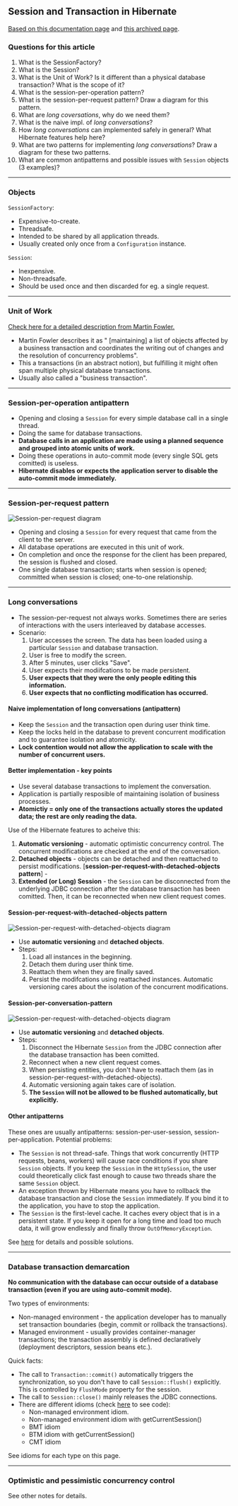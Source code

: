 ## Session and Transaction in Hibernate

[Based on this documentation page](https://docs.jboss.org/hibernate/core/3.3/reference/en/html/transactions.html) and [this archived page](https://developer.jboss.org/docs/DOC-13951#).

### Questions for this article

1. What is the SessionFactory?
2. What is the Session?
3. What is the Unit of Work? Is it different than a physical database transaction? What is the scope of it?
4. What is the session-per-operation pattern?
5. What is the session-per-request pattern? Draw a diagram for this pattern.
6. What are *long coversations*, why do we need them?
7. What is the naive impl. of *long conversations*?
8. How *long conversations* can implemented safely in general? What Hibernate features help here?
9. What are two patterns for implementing *long conversations*? Draw a diagram for these two patterns.
10. What are common antipatterns and possible issues with `Session` objects (3 examples)? 

---

### Objects

`SessionFactory`:

* Expensive-to-create.
* Threadsafe.
* Intended to be shared by all application threads.
* Usually created only once from a `Configuration` instance.

`Session`:

* Inexpensive.
* Non-threadsafe.
* Should be used once and then discarded for eg. a single request.

---

### Unit of Work

[Check here for a detailed description from Martin Fowler.](https://martinfowler.com/eaaCatalog/unitOfWork.html)

* Martin Fowler describes it as " [maintaining] a list of objects affected by a business transaction and coordinates the writing out of changes and the resolution of concurrency problems".
* This a transactions (in an abstract notion), but fulfilling it might often span multiple physical database transactions.
* Usually also called a "business transaction".

---

### Session-per-operation antipattern

* Opening and closing a `Session` for every simple database call in a single thread.
* Doing the same for database transactions.
* **Database calls in an application are made using a planned sequence and grouped into atomic units of work.**
* Doing these operations in auto-commit mode (every single SQL gets comitted) is useless.
* **Hibernate disables or expects the application server to disable the auto-commit mode immediately.**

---

### Session-per-request pattern

![Session-per-request diagram](https://developer.jboss.org/servlet/JiveServlet/showImage/102-13951-3-22002/session_request.png)

* Opening and closing a `Session` for every request that came from the client to the server.
* All database operations are executed in this unit of work.
* On completion and once the response for the client has been prepared, the session is flushed and closed.
* One single database transaction; starts when session is opened; committed when session is closed; one-to-one relationship.

---

### Long conversations

* The session-per-request not always works. Sometimes there are series of interactions with the users interleaved by database accesses.
* Scenario:
	1. User accesses the screen. The data has been loaded using a particular `Session` and database transaction.
	2. User is free to modify the screen.
	3. After 5 minutes, user clicks "Save".
	4. User expects their modiifcations to be made persistent.
	5. **User expects that they were the only people editing this information.**
	6. **User expects that no conflicting modification has occurred.**

#### Naive implementation of long conversations (antipattern)

* Keep the `Session` and the transaction open during user think time.
* Keep the locks held in the database to prevent concurrent modification and to guarantee isolation and atomicity.
* **Lock contention would not allow the application to scale with the number of concurrent users.**

#### Better implementation - key points

* Use several database transactions to implement the conversation.
* Application is partially resposible of maintaining isolation of business processes.
* **Atomictiy = only one of the transactions actually stores the updated data; the rest are only reading the data.**

Use of the Hibernate features to acheive this:
1. **Automatic versioning** - automatic optimistic concurrency control. The concurrent modifications are checked at the end of the conversation.
2. **Detached objects** - objects can be detached and then reattached to persist modifications. [**session-per-request-with-detached-objects pattern**] -
3. **Extended (or Long) Session** - the `Session` can be disconnected from the underlying JDBC connection after the database transaction has been comitted. Then, it can be reconnected when new client request comes.

#### Session-per-request-with-detached-objects pattern

![Session-per-request-with-detached-objects diagram](https://developer.jboss.org/servlet/JiveServlet/showImage/102-13951-3-22003/session_detachedobjects.png)

* Use **automatic versioning** and **detached objects**.
* Steps:
  1. Load all instances in the beginning.
  2. Detach them during user think time.
  3. Reattach them when they are finally saved.
  4. Persist the modifcations using reattached instances. Automatic versioning cares about the isolation of the concurrent modifications.

#### Session-per-conversation-pattern

![Session-per-request-with-detached-objects diagram](https://developer.jboss.org/servlet/JiveServlet/showImage/102-13951-3-22004/session_conversation.png)

* Use **automatic versioning** and **detached objects**.
* Steps:
  1. Disconnect the Hibernate `Session` from the JDBC connection after the database transaction has been comitted.
  2. Reconnect when a new client request comes.
  3. When persisting entities, you don't have to reattach them (as in session-per-request-with-detached-objects).
  4. Automatic versioning again takes care of isolation.
  5. **The `Session` will not be allowed to be flushed automatically, but explicitly.**

#### Other antipatterns

These ones are usually antipatterns: session-per-user-session, session-per-application. Potential problems:
* The `Session` is not thread-safe. Things that work concurrently (HTTP requests, beans, workers) will cause race conditions if you share `Session` objects. If you keep the `Session` in the `HttpSession`, the user could theoretically click fast enough to cause two threads share the same `Session` object.
* An exception thrown by Hibernate means you have to rollback the database transaction and close the `Session` immediately. If you bind it to the application, you have to stop the application.
* The `Session` is the first-level cache. It caches every object that is in a persistent state. If you keep it open for a long time and load too much data, it will grow endlessly and finally throw `OutOfMemoryException`.

See [here](https://docs.jboss.org/hibernate/core/3.3/reference/en/html/transactions.html#transactions-basics-issues) for details and possible solutions.

---

### Database transaction demarcation

**No communication with the database can occur outside of a database transaction (even if you are using auto-commit mode).**

Two types of environments:
* Non-managed environment - the application developer has to manually set transaction boundaries (begin, commit or rollback the transactions).
* Managed environment - usually provides container-manager transactions; the transaction assembly is defined declaratively (deployment descriptors, session beans etc.).

Quick facts:
* The call to `Transaction::commit()` automatically triggers the synchronization, so you don't have to call `Session::flush()` explicitly. This is controlled by `FlushMode` property for the session.
* The call to `Session::close()` mainly releases the JDBC connections.
* There are different idioms (check [here](https://docs.jboss.org/hibernate/core/3.3/reference/en/html/transactions.html#transactions-demarcation) to see code):
	* Non-managed environment idiom.
	* Non-managed environment idiom with getCurrentSession()
	* BMT idiom
	* BTM idiom with getCurrentSession()
	* CMT idiom

See idioms for each type on this page.

---

### Optimistic and pessimistic concurrency control

See other notes for details.
